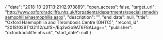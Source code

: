 {
  "date": "2018-10-29T13:21:12.973889", 
  "open_access": false, 
  "target_url": "http://www.oxfordradcliffe.nhs.uk/forpatients/departments/specialistmed/haemophilia/haemophilia.aspx", 
  "description": "", 
  "end_date": null, 
  "title": "Oxford Haemophilia and Thrombosis Centre (OHTC)", 
  "record_id": "20181029T132112/sJfS+/Eq2w2o9AT6F8ALag==", 
  "publisher": "oxfordradcliffe.nhs.uk", 
  "start_date": null
}

